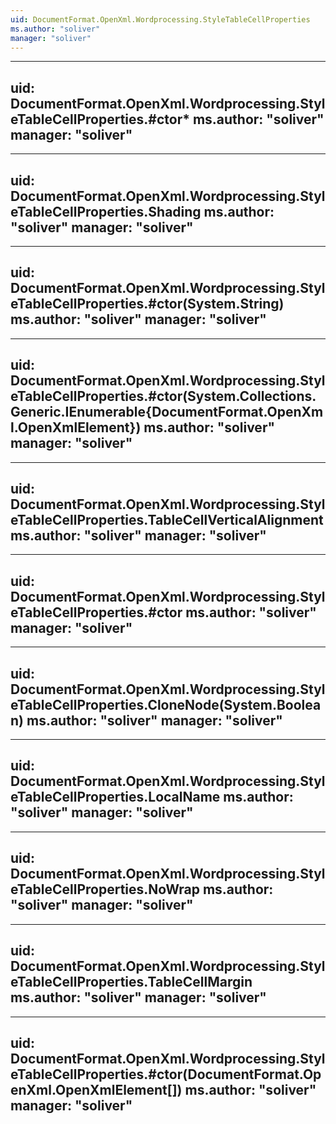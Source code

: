 ```yaml
---
uid: DocumentFormat.OpenXml.Wordprocessing.StyleTableCellProperties
ms.author: "soliver"
manager: "soliver"
---
```


---
uid: DocumentFormat.OpenXml.Wordprocessing.StyleTableCellProperties.#ctor*
ms.author: "soliver"
manager: "soliver"
---

---
uid: DocumentFormat.OpenXml.Wordprocessing.StyleTableCellProperties.Shading
ms.author: "soliver"
manager: "soliver"
---

---
uid: DocumentFormat.OpenXml.Wordprocessing.StyleTableCellProperties.#ctor(System.String)
ms.author: "soliver"
manager: "soliver"
---

---
uid: DocumentFormat.OpenXml.Wordprocessing.StyleTableCellProperties.#ctor(System.Collections.Generic.IEnumerable{DocumentFormat.OpenXml.OpenXmlElement})
ms.author: "soliver"
manager: "soliver"
---

---
uid: DocumentFormat.OpenXml.Wordprocessing.StyleTableCellProperties.TableCellVerticalAlignment
ms.author: "soliver"
manager: "soliver"
---

---
uid: DocumentFormat.OpenXml.Wordprocessing.StyleTableCellProperties.#ctor
ms.author: "soliver"
manager: "soliver"
---

---
uid: DocumentFormat.OpenXml.Wordprocessing.StyleTableCellProperties.CloneNode(System.Boolean)
ms.author: "soliver"
manager: "soliver"
---

---
uid: DocumentFormat.OpenXml.Wordprocessing.StyleTableCellProperties.LocalName
ms.author: "soliver"
manager: "soliver"
---

---
uid: DocumentFormat.OpenXml.Wordprocessing.StyleTableCellProperties.NoWrap
ms.author: "soliver"
manager: "soliver"
---

---
uid: DocumentFormat.OpenXml.Wordprocessing.StyleTableCellProperties.TableCellMargin
ms.author: "soliver"
manager: "soliver"
---

---
uid: DocumentFormat.OpenXml.Wordprocessing.StyleTableCellProperties.#ctor(DocumentFormat.OpenXml.OpenXmlElement[])
ms.author: "soliver"
manager: "soliver"
---
